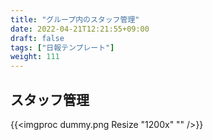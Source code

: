 ```yaml
---
title: "グループ内のスタッフ管理"
date: 2022-04-21T12:21:55+09:00
draft: false
tags: ["日報テンプレート"]
weight: 111
---
```


## スタッフ管理



{{<imgproc dummy.png Resize "1200x" "" />}}
